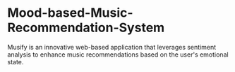 # Mood-based-Music-Recommendation-System
Musify is an innovative web-based application that leverages sentiment analysis to enhance music recommendations based on the user's emotional state. 
